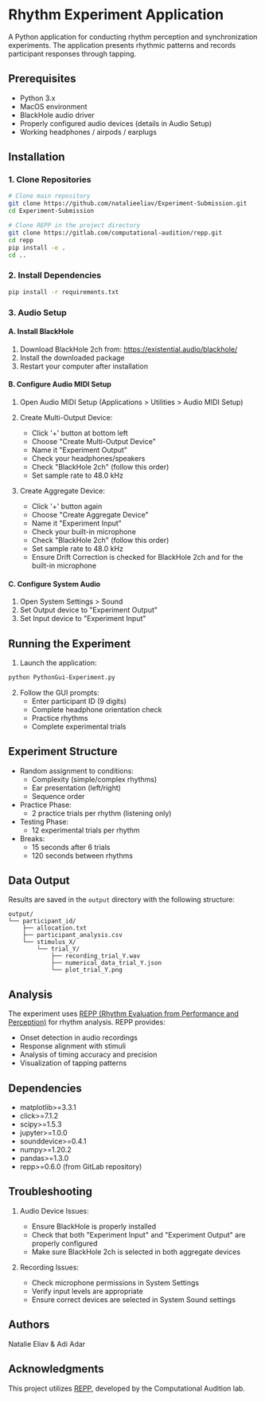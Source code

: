 # Rhythm Experiment Application

A Python application for conducting rhythm perception and synchronization experiments. The application presents rhythmic patterns and records participant responses through tapping.

## Prerequisites

- Python 3.x
- MacOS environment
- BlackHole audio driver
- Properly configured audio devices (details in Audio Setup)
- Working headphones / airpods / earplugs

## Installation

### 1. Clone Repositories
```bash
# Clone main repository
git clone https://github.com/natalieeliav/Experiment-Submission.git
cd Experiment-Submission

# Clone REPP in the project directory
git clone https://gitlab.com/computational-audition/repp.git
cd repp
pip install -e .
cd ..
```

### 2. Install Dependencies
```bash
pip install -r requirements.txt
```

### 3. Audio Setup

#### A. Install BlackHole
1. Download BlackHole 2ch from: https://existential.audio/blackhole/
2. Install the downloaded package
3. Restart your computer after installation

#### B. Configure Audio MIDI Setup
1. Open Audio MIDI Setup (Applications > Utilities > Audio MIDI Setup)
2. Create Multi-Output Device:
   - Click '+' button at bottom left
   - Choose "Create Multi-Output Device"
   - Name it "Experiment Output"
   - Check your headphones/speakers
   - Check "BlackHole 2ch" (follow this order)
   - Set sample rate to 48.0 kHz

3. Create Aggregate Device:
   - Click '+' button again
   - Choose "Create Aggregate Device"
   - Name it "Experiment Input"
   - Check your built-in microphone
   - Check "BlackHole 2ch" (follow this order)
   - Set sample rate to 48.0 kHz
   - Ensure Drift Correction is checked for BlackHole 2ch and for the built-in microphone

#### C. Configure System Audio
1. Open System Settings > Sound
2. Set Output device to "Experiment Output"
3. Set Input device to "Experiment Input"

## Running the Experiment

1. Launch the application:
```bash
python PythonGui-Experiment.py
```

2. Follow the GUI prompts:
   - Enter participant ID (9 digits)
   - Complete headphone orientation check
   - Practice rhythms
   - Complete experimental trials

## Experiment Structure

- Random assignment to conditions:
  - Complexity (simple/complex rhythms)
  - Ear presentation (left/right)
  - Sequence order
- Practice Phase:
  - 2 practice trials per rhythm (listening only)
- Testing Phase:
  - 12 experimental trials per rhythm
- Breaks:
  - 15 seconds after 6 trials
  - 120 seconds between rhythms

## Data Output

Results are saved in the `output` directory with the following structure:
```
output/
└── participant_id/
    ├── allocation.txt
    ├── participant_analysis.csv
    └── stimulus_X/
        └── trial_Y/
            ├── recording_trial_Y.wav
            ├── numerical_data_trial_Y.json
            └── plot_trial_Y.png
```

## Analysis

The experiment uses [REPP (Rhythm Evaluation from Performance and Perception)](https://gitlab.com/computational-audition/repp) for rhythm analysis. REPP provides:
- Onset detection in audio recordings
- Response alignment with stimuli
- Analysis of timing accuracy and precision
- Visualization of tapping patterns

## Dependencies

- matplotlib>=3.3.1
- click>=7.1.2
- scipy>=1.5.3
- jupyter>=1.0.0
- sounddevice>=0.4.1
- numpy>=1.20.2
- pandas>=1.3.0
- repp>=0.6.0 (from GitLab repository)

## Troubleshooting

1. Audio Device Issues:
   - Ensure BlackHole is properly installed
   - Check that both "Experiment Input" and "Experiment Output" are properly configured
   - Make sure BlackHole 2ch is selected in both aggregate devices

2. Recording Issues:
   - Check microphone permissions in System Settings
   - Verify input levels are appropriate
   - Ensure correct devices are selected in System Sound settings

## Authors

Natalie Eliav & Adi Adar

## Acknowledgments

This project utilizes [REPP](https://gitlab.com/computational-audition/repp), developed by the Computational Audition lab.

